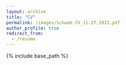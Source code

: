 ```yaml
---
layout: archive
title: "CV"
permalink: /images/Schwab_CV_11.27.2021.pdf
author_profile: true
redirect_from:
  - /resume
---
```


{% include base_path %}

